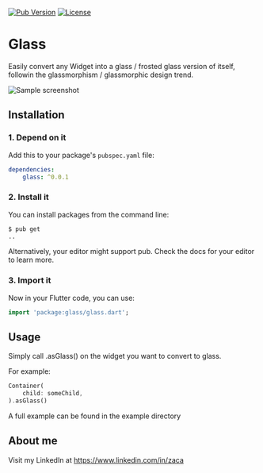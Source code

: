 [![Pub Version](https://img.shields.io/pub/v/glass.svg?style=flat-square)](https://pub.dev/packages/glass)
[![License](https://img.shields.io/badge/License-BSD%203--Clause-blue.svg)](https://opensource.org/licenses/BSD-3-Clause)

# Glass
Easily convert any Widget into a glass / frosted glass version of itself, followin the glassmorphism / glassmorphic  design trend.

![Sample screenshot](https://github.com/Zachariah-Abraham/glass/blob/master/example/screenshots/1.PNG)

## Installation

### 1. Depend on it

Add this to your package's `pubspec.yaml` file:

```yaml
dependencies:
    glass: ^0.0.1
```


### 2. Install it

You can install packages from the command line:

```bash
$ pub get
..
```

Alternatively, your editor might support pub. Check the docs for your editor to learn more.

### 3. Import it

Now in your Flutter code, you can use:

```Dart
import 'package:glass/glass.dart';
```

## Usage

Simply call .asGlass() <with parameters if needed> on the widget you want to convert to glass.

For example: 

```Dart
Container(
    child: someChild,
).asGlass()
```

A full example can be found in the example directory

## About me

Visit my LinkedIn at https://www.linkedin.com/in/zaca
